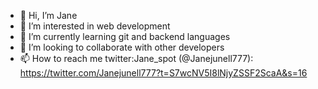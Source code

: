 - 👋 Hi, I’m Jane
- 👀 I’m interested in web development
- 🌱 I’m currently learning git and backend languages
- 💞️ I’m looking to collaborate with other developers
- 📫 How to reach me twitter:Jane_spot (@Janejunell777): https://twitter.com/Janejunell777?t=S7wcNV5I8lNjyZSSF2ScaA&s=16

<!---
Junell777/Junell777 is a ✨ special ✨ repository because its `README.md` (this file) appears on your GitHub profile.
You can click the Preview link to take a look at your changes.
--->
